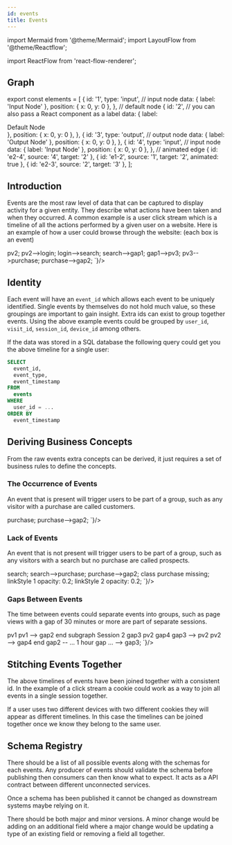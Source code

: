 ```yaml
---
id: events
title: Events
---
```


import Mermaid from '@theme/Mermaid';
import LayoutFlow from '@theme/Reactflow';

import ReactFlow from 'react-flow-renderer';


## Graph


export const elements = [
  {
    id: '1',
    type: 'input', // input node
    data: { label: 'Input Node' },
    position: { x: 0, y: 0 },
  },
  // default node
  {
    id: '2',
    // you can also pass a React component as a label
    data: { label: <div>Default Node</div> },
    position: { x: 0, y: 0 },
  },
  {
    id: '3',
    type: 'output', // output node
    data: { label: 'Output Node' },
    position: { x: 0, y: 0 },
  },
  {
    id: '4',
    type: 'input', // input node
    data: { label: 'Input Node' },
    position: { x: 0, y: 0 },
  },
  // animated edge
  { id: 'e2-4', source: '4', target: '2' },
  { id: 'e1-2', source: '1', target: '2', animated: true },
  { id: 'e2-3', source: '2', target: '3' },
];


<LayoutFlow  elements={elements} direction="TB" />


## Introduction



Events are the most raw level of data that can be captured to display activity for a given entity. They describe what actions have been taken and when they occurred. A common example is a user click stream which is a timeline of all the actions performed by a given user on a website. Here is an example of how a user could browse through the website: (each box is an event)

<div>
<Mermaid chart={`
  graph TB;
    pv1([Page View]);
    pv2([Page View]);
    login([Login]);
    search([Search]);
    gap1([...]);
    pv3([Page View]);
    purchase([Purchase]);
    gap2([...]);
    pv1-->pv2;
    pv2-->login;
    login-->search;
    search-->gap1;
    gap1-->pv3;
    pv3-->purchase;
    purchase-->gap2;
`}/>
</div>

## Identity

Each event will have an `event_id` which allows each event to be uniquely identified. Single events by themselves do not hold much value, so these groupings are important to gain insight. Extra ids can exist to group together events. Using the above example events could be grouped by `user_id`, `visit_id`, `session_id`, `device_id` among others.



If the data was stored in a SQL database the following query could get you the above timeline for a single user:

```sql
SELECT
  event_id,
  event_type,
  event_timestamp
FROM
  events
WHERE
  user_id = ...
ORDER BY
  event_timestamp
```

## Deriving Business Concepts

From the raw events extra concepts can be derived, it just requires a set of business rules to define the concepts.

### The Occurrence of Events

An event that is present will trigger users to be part of a group, such as any visitor with a purchase are called customers.

<div>
<Mermaid chart={`
  graph TB;
    gap1([...]);
    gap2([...]);
    purchase([Purchase]);
    gap1-->purchase;
    purchase-->gap2;
`}/>
</div>

### Lack of Events

An event that is not present will trigger users to be part of a group, such as any visitors with a search but no purchase are called prospects.

<div>
<Mermaid chart={`
  graph TB;
    classDef missing opacity: 0.2,text-decoration: line-through;
    gap1([...]);
    gap2([...]);
    search([Search]);
    purchase([Purchase]);
    gap1-->search;
    search-->purchase;
    purchase-->gap2;
    class purchase missing;
    linkStyle 1 opacity: 0.2;
    linkStyle 2 opacity: 0.2;
`}/>
</div>

### Gaps Between Events

The time between events could separate events into groups, such as page views with a gap of 30 minutes or more are part of separate sessions.

<div>
<Mermaid chart={`
  graph TB;
    gap1([...]);
    gap2([...]);
    gap3([...]);
    gap4([...]);
    pv1([Page View]);
    pv2([Page View]);
    subgraph Session 1
      gap1
      pv1
      gap2
      gap1 --> pv1
      pv1 --> gap2
    end
    subgraph Session 2
      gap3
      pv2
      gap4
      gap3 --> pv2
      pv2 --> gap4
    end
    gap2 -- ... 1 hour gap ... --> gap3;
`}/>
</div>

## Stitching Events Together

The above timelines of events have been joined together with a consistent id. In the example of a click stream a cookie could work as a way to join all events in a single session together.

If a user uses two different devices with two different cookies they will appear as different timelines. In this case the timelines can be joined together once we know they belong to the same user.

## Schema Registry

There should be a list of all possible events along with the schemas for each events. Any producer of events should validate the schema before publishing then consumers can then know what to expect. It acts as a API contract between different unconnected services.

Once a schema has been published it cannot be changed as downstream systems maybe relying on it.

There should be both major and minor versions. A minor change would be adding on an additional field where a major change would be updating a type of an existing field or removing a field all together.
